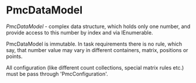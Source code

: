 # PmcDataModel
*PmcDataModel* - complex data structure, which holds only one number, and provide access to this number by index and via IEnumerable.

PmcDataModel is immutable. In task requirements there is no rule, which say, that number value may vary in different containers, matrix, positions or points. 

All configuration (like different count collections, special matrix rules etc.) must be pass through 'PmcConfiguration'.
